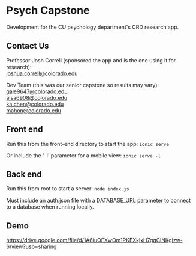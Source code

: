# Psych Capstone

Development for the CU psychology department's CRD research app.

## Contact Us

Professor Josh Correll (sponsored the app and is the one using it for research): <br>
  joshua.correll@colorado.edu
  
Dev Team (this was our senior capstone so results may vary): <br>
  gale9647@colorado.edu <br>
  alsa6908@colorado.edu <br>
  ka.chen@colorado.edu <br>
  mahon@colorado.edu <br>
  
## Front end

Run this from the front-end directory to start the app:
``ionic serve``

Or include the '-l' parameter for a mobile view:
``ionic serve -l``

## Back end

Run this from root to start a server:
``node index.js``

Must include an auth.json file with a DATABASE_URL parameter to connect to a database when running locally.

## Demo
https://drive.google.com/file/d/1A6iuOFXwOm1PKEXkjxH7gqClNKgjzw-6/view?usp=sharing
